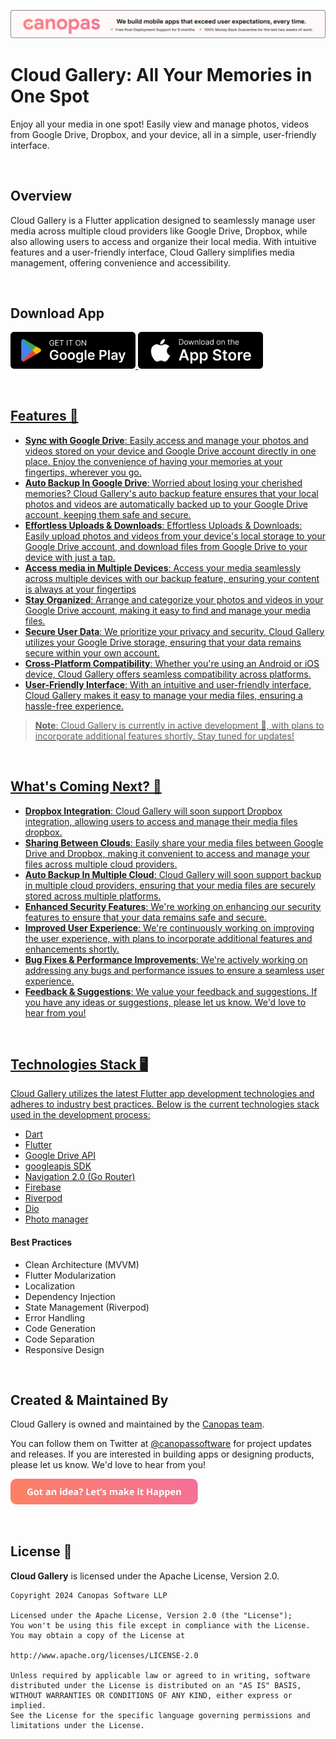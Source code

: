<p align="center"> <a href="https://canopas.com/contact"><img src="./cta/cta_banner.png"></a></p>

# Cloud Gallery: All Your Memories in One Spot
Enjoy all your media in one spot! Easily view and manage photos, videos from Google Drive, Dropbox, and your device, all in a simple, user-friendly interface.

<br/>

## Overview
Cloud Gallery is a Flutter application designed to seamlessly manage user media across multiple
cloud providers like Google Drive, Dropbox, while also allowing users to access and organize their
local media. With intuitive features and a user-friendly interface, Cloud Gallery simplifies media
management, offering convenience and accessibility.

<br/>

## Download App
<a href= "https://play.google.com/store/apps/details?id=com.canopas.cloudGallery"><img src="./cta/google play.png" width="200" ></img> 
<a href="https://apps.apple.com/us/app/"><img src="./cta/app store.png" width="200"></img>

<br/>

## Features 🌟
- **Sync with Google Drive**:  Easily access and manage your photos and videos stored on your device and Google Drive account directly in one place. Enjoy the convenience of having your memories at your fingertips, wherever you go.
- **Auto Backup In Google Drive**: Worried about losing your cherished memories? Cloud Gallery's auto backup feature ensures that your local photos and videos are automatically backed up to your Google Drive account, keeping them safe and secure.
- **Effortless Uploads & Downloads**: Effortless Uploads & Downloads: Easily upload photos and videos from your device's local storage to your Google Drive account, and download files from Google Drive to your device with just a tap.
- **Access media in Multiple Devices**: Access your media seamlessly across multiple devices with our backup feature, ensuring your content is always at your fingertips
- **Stay Organized**: Arrange and categorize your photos and videos in your Google Drive account, making it easy to find and manage your media files.
- **Secure User Data**: We prioritize your privacy and security. Cloud Gallery utilizes your Google Drive storage, ensuring that your data remains secure within your own account.
- **Cross-Platform Compatibility**: Whether you're using an Android or iOS device, Cloud Gallery offers seamless compatibility across platforms.
- **User-Friendly Interface**: With an intuitive and user-friendly interface, Cloud Gallery makes it easy to manage your media files, ensuring a hassle-free experience.
> **Note**: Cloud Gallery is currently in active development 🚧, with plans to incorporate additional features shortly. Stay tuned for updates!

<br/>

## What's Coming Next? 🚀
- **Dropbox Integration**: Cloud Gallery will soon support Dropbox integration, allowing users to access and manage their media files dropbox.
- **Sharing Between Clouds**: Easily share your media files between Google Drive and Dropbox, making it convenient to access and manage your files across multiple cloud providers.
- **Auto Backup In Multiple Cloud**: Cloud Gallery will soon support backup in multiple cloud providers, ensuring that your media files are securely stored across multiple platforms.
- **Enhanced Security Features**: We're working on enhancing our security features to ensure that your data remains safe and secure.
- **Improved User Experience**: We're continuously working on improving the user experience, with plans to incorporate additional features and enhancements shortly.
- **Bug Fixes & Performance Improvements**: We're actively working on addressing any bugs and performance issues to ensure a seamless user experience.
- **Feedback & Suggestions**: We value your feedback and suggestions. If you have any ideas or suggestions, please let us know. We'd love to hear from you!

<br/>

## Technologies Stack 🖥️
Cloud Gallery utilizes the latest Flutter app development technologies and adheres to industry best practices. Below is the current technologies stack used in the development process:
- [Dart](https://dart.dev/)
- [Flutter](https://flutter.dev/)
- [Google Drive API](https://developers.google.com/drive/api/guides/about-sdk)
- [googleapis SDK](https://pub.dev/packages/googleapis)
- [Navigation 2.0 (Go Router)](https://pub.dev/packages/go_router)
- [Firebase](https://firebase.google.com/)
- [Riverpod](https://riverpod.dev/)
- [Dio](https://pub.dev/packages/dio)
- [Photo manager](https://pub.dev/packages/photo_manager)

#### Best Practices
- Clean Architecture (MVVM)
- Flutter Modularization
- Localization
- Dependency Injection
- State Management (Riverpod)
- Error Handling
- Code Generation
- Code Separation
- Responsive Design

<br/>

## Created & Maintained By
Cloud Gallery is owned and maintained by the [Canopas team](https://canopas.com/).

You can follow them on Twitter at [@canopassoftware](https://twitter.com/canopassoftware) for project updates and releases. If you are interested in building apps or designing products, please let us know. We'd love to hear from you!

<a href="https://canopas.com/contact"><img src="./cta/cta_btn.png" width=300></a>

<br/>

## License 📄

**Cloud Gallery** is licensed under the Apache License, Version 2.0.

```
Copyright 2024 Canopas Software LLP

Licensed under the Apache License, Version 2.0 (the "License");
You won't be using this file except in compliance with the License.
You may obtain a copy of the License at

http://www.apache.org/licenses/LICENSE-2.0

Unless required by applicable law or agreed to in writing, software
distributed under the License is distributed on an "AS IS" BASIS,
WITHOUT WARRANTIES OR CONDITIONS OF ANY KIND, either express or implied.
See the License for the specific language governing permissions and
limitations under the License.
```
